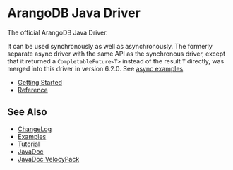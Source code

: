 # ArangoDB Java Driver

The official ArangoDB Java Driver.

It can be used synchronously as well as asynchronously. The formerly separate async
driver with the same API as the synchronous driver, except that it returned a
`CompletableFuture<T>` instead of the result `T` directly, was merged into this
driver in version 6.2.0. See
[async examples](https://github.com/arangodb/arangodb-java-driver/tree/master/src/test/java/com/arangodb/async/example).

- [Getting Started](GettingStarted/README.md)
- [Reference](Reference/README.md)

## See Also

- [ChangeLog](https://raw.githubusercontent.com/arangodb/arangodb-java-driver/master/ChangeLog.md)
- [Examples](https://github.com/arangodb/arangodb-java-driver/tree/master/src/test/java/com/arangodb/example)
- [Tutorial](https://www.arangodb.com/tutorials/tutorial-sync-java-driver/)
- [JavaDoc](http://arangodb.github.io/arangodb-java-driver/javadoc-6_3/index.html)
- [JavaDoc VelocyPack](http://arangodb.github.io/java-velocypack/javadoc-1_0/index.html)

